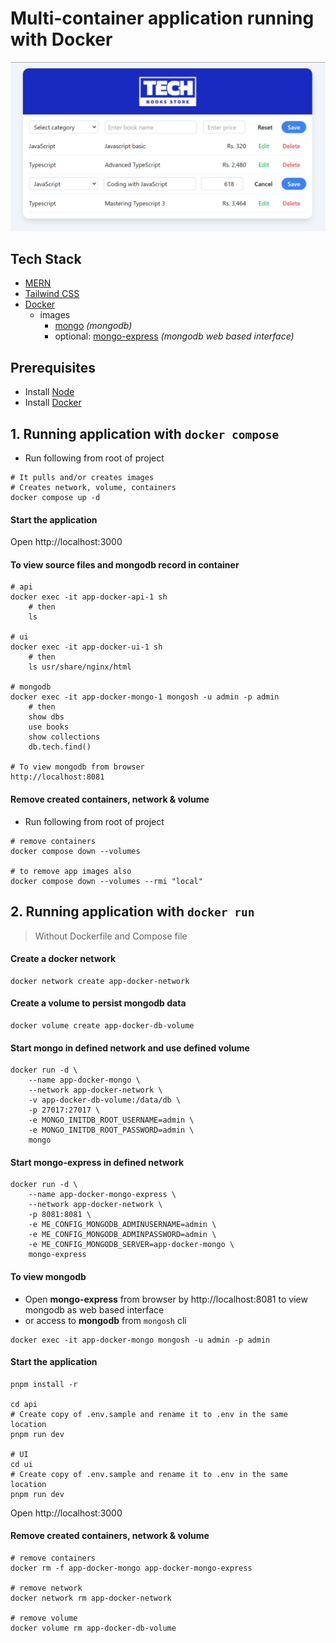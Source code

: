 # Multi-container application running with Docker

![](./readme-images/screenshot.png)

## Tech Stack

- [MERN](https://www.mongodb.com/mern-stack)
- [Tailwind CSS](https://tailwindcss.com/)
- [Docker](https://www.docker.com/)
  - images
    - [mongo](https://hub.docker.com/_/mongo) _(mongodb)_
    - optional: [mongo-express](https://hub.docker.com/_/mongo-express) _(mongodb web based interface)_

## Prerequisites

- Install [Node](https://nodejs.org/en/download/)
- Install [Docker](https://docs.docker.com/desktop/)

## 1. Running application with `docker compose`

- Run following from root of project

```shell
# It pulls and/or creates images
# Creates network, volume, containers
docker compose up -d
```

#### Start the application

Open http://localhost:3000

#### To view source files and mongodb record in container

```shell
# api
docker exec -it app-docker-api-1 sh
    # then
    ls

# ui
docker exec -it app-docker-ui-1 sh
    # then
    ls usr/share/nginx/html

# mongodb
docker exec -it app-docker-mongo-1 mongosh -u admin -p admin
    # then
    show dbs
    use books
    show collections
    db.tech.find()

# To view mongodb from browser
http://localhost:8081
```

#### Remove created containers, network & volume

- Run following from root of project

```shell
# remove containers
docker compose down --volumes

# to remove app images also
docker compose down --volumes --rmi "local"
```

## 2. Running application with `docker run`

> Without Dockerfile and Compose file

#### Create a docker network

```shell
docker network create app-docker-network
```

#### Create a volume to persist mongodb data

```shell
docker volume create app-docker-db-volume
```

#### Start mongo in defined network and use defined volume

```shell
docker run -d \
    --name app-docker-mongo \
    --network app-docker-network \
    -v app-docker-db-volume:/data/db \
    -p 27017:27017 \
    -e MONGO_INITDB_ROOT_USERNAME=admin \
    -e MONGO_INITDB_ROOT_PASSWORD=admin \
    mongo
```

#### Start mongo-express in defined network

```shell
docker run -d \
    --name app-docker-mongo-express \
    --network app-docker-network \
    -p 8081:8081 \
    -e ME_CONFIG_MONGODB_ADMINUSERNAME=admin \
    -e ME_CONFIG_MONGODB_ADMINPASSWORD=admin \
    -e ME_CONFIG_MONGODB_SERVER=app-docker-mongo \
    mongo-express
```

#### To view mongodb

- Open **mongo-express** from browser by http://localhost:8081 to view mongodb as web based interface
- or access to **mongodb** from `mongosh` cli

```shell
docker exec -it app-docker-mongo mongosh -u admin -p admin
```

#### Start the application

```shell
pnpm install -r

cd api
# Create copy of .env.sample and rename it to .env in the same location
pnpm run dev

# UI
cd ui
# Create copy of .env.sample and rename it to .env in the same location
pnpm run dev
```

Open http://localhost:3000

#### Remove created containers, network & volume

```shell
# remove containers
docker rm -f app-docker-mongo app-docker-mongo-express

# remove network
docker network rm app-docker-network

# remove volume
docker volume rm app-docker-db-volume
```
